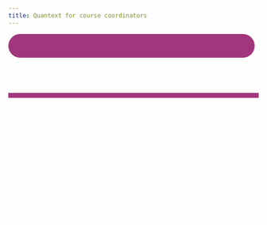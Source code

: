 ```yaml
---
title: Quantext for course coordinators
---
```

<div class="main-theme-fill-menu index_box">
    <div class="pt-0 pb-0" style="background: url('/static/img/whiteboard.jpg');color:white;position: relative;opacity: 1;background-size:cover;background-position:top right">
        <div class="col-md-6 pl-5 pr-5 pb-5 mt-0 mb-5 pt-5" style="z-index: 4;">
            <div class="centerFlex">
                <div style="background:#a2367c;padding: 1.5rem .8rem;border-radius: 10rem;margin-right: .5rem;margin-bottom: .5rem;">
                    <div class="inner-icon quantext-user" style="margin-bottom: -1rem;font-size: 2rem;margin-top: -.5rem;"></div>
                </div>
                <h2 style="font-weight:300">{{ title }}</h2>
            </div>
            <div style="border-bottom:10px solid #a2367c;margin-bottom:2rem"></div>
            <div style="font-size: 1.2rem;font-weight: 300;">
                Helps you to design better courses:
                <br><br>
                <ul>
                    <li>Analyse curriculum documents and teaching materials.</li>
                    <li>Align and design courses and assessment.</li>
                    <li>Prepare for course and quality audits.</li>
                    <li>Compare learning outcomes with learning objectives.</li>
                </ul>
            </div>
        </div>
        <div class="col-md-6" style="background: #220c1a;position: absolute;top: 0;bottom: 0;left: 0;opacity: .95;z-index: 0;"></div>
    </div>
</div>
